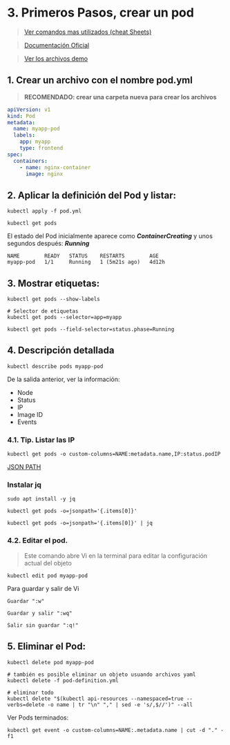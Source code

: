 # 3. Primeros Pasos, crear un pod <!-- omit in TOC -->

> [Ver comandos mas utilizados (cheat Sheets)](https://kubernetes.io/docs/reference/kubectl/cheatsheet/)

> [Documentación Oficial](https://kubernetes.io/docs/concepts/workloads/pods/)

> [Ver los archivos demo](./assets)

## 1. Crear un archivo con el nombre pod.yml


> **RECOMENDADO: crear una carpeta nueva para crear los archivos**


```yaml
apiVersion: v1
kind: Pod
metadata:
  name: myapp-pod
  labels:
    app: myapp
    type: frontend
spec:
  containers:
    - name: nginx-container
      image: nginx
```

## 2. Aplicar la definición del Pod y listar:

```vim
kubectl apply -f pod.yml

kubectl get pods
```

El estado del Pod inicialmente aparece como ***ContainerCreating*** y unos segundos después: ***Running***

```vim
NAME        READY   STATUS    RESTARTS        AGE
myapp-pod   1/1     Running   1 (5m21s ago)   4d12h
```
## 3. Mostrar etiquetas:
```vim
kubectl get pods --show-labels

# Selector de etiquetas
kubectl get pods --selector=app=myapp
```

```vim
kubectl get pods --field-selector=status.phase=Running
```

## 4. Descripción detallada
```vim
kubectl describe pods myapp-pod
```
De la salida anterior, ver la información:
- Node
- Status
- IP
- Image ID
- Events


### 4.1. Tip. Listar las IP

```vim
kubectl get pods -o custom-columns=NAME:metadata.name,IP:status.podIP

```

[JSON PATH](https://kubernetes.io/docs/reference/kubectl/jsonpath/)
### Instalar jq

```vim
sudo apt install -y jq

kubectl get pods -o=jsonpath='{.items[0]}'

kubectl get pods -o=jsonpath='{.items[0]}' | jq
```

### 4.2. Editar el pod.

> Este comando abre Vi en la terminal para editar la configuración actual del objeto

```vim
kubectl edit pod myapp-pod
```
Para guardar y salir de Vi
~~~~
Guardar ":w"

Guardar y salir ":wq"

Salir sin guardar ":q!"
~~~~

## 5. Eliminar el Pod:
```vim
kubectl delete pod myapp-pod

# también es posible eliminar un objeto usuando archivos yaml
kubectl delete -f pod-definition.yml

# eliminar todo
kubectl delete "$(kubectl api-resources --namespaced=true --verbs=delete -o name | tr "\n" "," | sed -e 's/,$//')" --all

```

Ver Pods terminados:
```vim
kubectl get event -o custom-columns=NAME:.metadata.name | cut -d "." -f1
```
